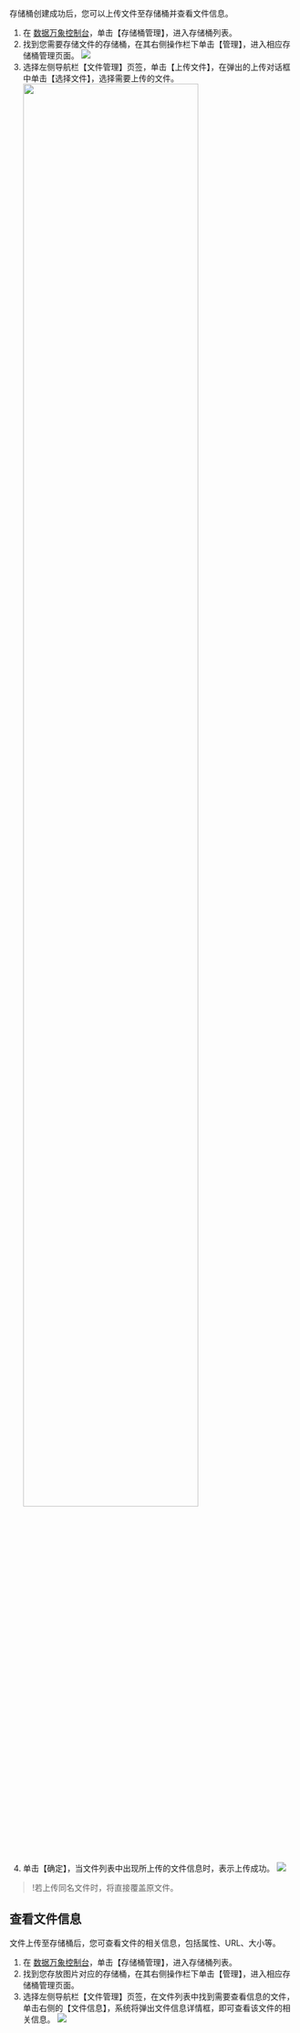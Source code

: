 
存储桶创建成功后，您可以上传文件至存储桶并查看文件信息。
1. 在 [数据万象控制台](https://console.cloud.tencent.com/ci)，单击【存储桶管理】，进入存储桶列表。
2. 找到您需要存储文件的存储桶，在其右侧操作栏下单击【管理】，进入相应存储桶管理页面。
![](https://main.qcloudimg.com/raw/6975742b95b4783d80659040f765cf19.png)
3. 选择左侧导航栏【文件管理】页签，单击【上传文件】，在弹出的上传对话框中单击【选择文件】，选择需要上传的文件。
<img src="https://main.qcloudimg.com/raw/314e1413d47b441634b852f5b08d3a6f.png" width="80%"></img>
4. 单击【确定】，当文件列表中出现所上传的文件信息时，表示上传成功。
![](https://main.qcloudimg.com/raw/7d3391a71f51bd87483c7c918c2a7088.png)
>!若上传同名文件时，将直接覆盖原文件。


## 查看文件信息
文件上传至存储桶后，您可查看文件的相关信息，包括属性、URL、大小等。

1. 在 [数据万象控制台](https://console.cloud.tencent.com/ci)，单击【存储桶管理】，进入存储桶列表。
2. 找到您存放图片对应的存储桶，在其右侧操作栏下单击【管理】，进入相应存储桶管理页面。
3. 选择左侧导航栏【文件管理】页签，在文件列表中找到需要查看信息的文件，单击右侧的【文件信息】，系统将弹出文件信息详情框，即可查看该文件的相关信息。
![](https://main.qcloudimg.com/raw/97c04dd1b90fb8f844818760819382dd.png)

